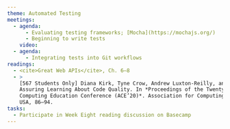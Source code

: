 ```yaml
---
theme: Automated Testing
meetings:
  - agenda:
      - Evaluating testing frameworks; [Mocha](https://mochajs.org/)
      - Beginning to write tests
    video:
  - agenda:
      - Integrating tests into Git workflows
readings:
  - <cite>Great Web APIs</cite>, Ch. 6–8
  - >
    [567 Students Only] Diana Kirk, Tyne Crow, Andrew Luxton-Reilly, and Ewan Tempero. 2020. On
    Assuring Learning About Code Quality. In *Proceedings of the Twenty-Second Australasian
    Computing Education Conference (ACE’20)*. Association for Computing Machinery, New York, NY,
    USA, 86–94.
tasks:
  - Participate in Week Eight reading discussion on Basecamp
---
```

